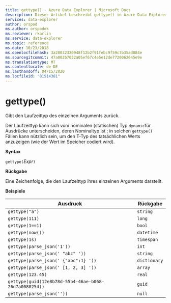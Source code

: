 ```yaml
---
title: gettype() - Azure Data Explorer | Microsoft Docs
description: Dieser Artikel beschreibt gettype() in Azure Data Explorer.
services: data-explorer
author: orspod
ms.author: orspodek
ms.reviewer: rkarlin
ms.service: data-explorer
ms.topic: reference
ms.date: 10/23/2018
ms.openlocfilehash: 3a28032320948f12b2f91febc9f59c7b35ad084e
ms.sourcegitcommit: 47a002b7032a05ef67c4e5e12de7720062645e9e
ms.translationtype: MT
ms.contentlocale: de-DE
ms.lasthandoff: 04/15/2020
ms.locfileid: "81514381"
---
```

# <a name="gettype"></a>gettype()

Gibt den Laufzeittyp des einzelnen Arguments zurück.

Der Laufzeittyp kann sich vom nominalen (statischen) Typ `dynamic`für Ausdrücke unterscheiden, deren Nominaltyp ist ; in solchen `gettype()` Fällen kann nützlich sein, um den T-Typ des tatsächlichen Werts anzuzeigen (wie der Wert im Speicher codiert wird).

**Syntax**

`gettype(`*Expr*`)`

**Rückgabe**

Eine Zeichenfolge, die den Laufzeittyp ihres einzelnen Arguments darstellt.

**Beispiele**

|Ausdruck                          |Rückgabe      |
|------------------------------------|-------------|
|`gettype("a")`                      |`string`     |
|`gettype(111)`                      |`long`       |
|`gettype(1==1)`                     |`bool`       |
|`gettype(now())`                    |`datetime`   |
|`gettype(1s)`                       |`timespan`   |
|`gettype(parse_json('1'))`           |`int`        |
|`gettype(parse_json(' "abc" '))`     |`string`     |
|`gettype(parse_json(' {"abc":1} '))` |`dictionary` | 
|`gettype(parse_json(' [1, 2, 3] '))` |`array`      |
|`gettype(123.45)`                   |`real`       |
|`gettype(guid(12e8b78d-55b4-46ae-b068-26d7a0080254))`|`guid`| 
|`gettype(parse_json(''))`            |`null`|